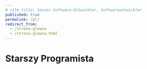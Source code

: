 ```yaml
---
# site.title: Senior-Software-Entwickler, Softwareentwickler
published: true
permalink: /pl/
redirect_from:
  - /strona-glowna
  - /strona-glowna.html
---
```


# Starszy Programista